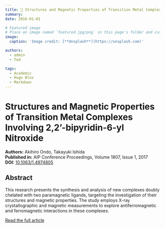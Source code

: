 ```yaml
---
title: 🎉 Structures and Magnetic Properties of Transition Metal Complexes Involving 2,2’-bipyridin-6-yl Nitroxide
summary: 
date: 2016-01-01

# Featured image
# Place an image named `featured.jpg/png` in this page's folder and customize its options here.
image:
  caption: 'Image credit: [**Unsplash**](https://unsplash.com)'

authors:
  - admin
  - Ted

tags:
  - Academic
  - Hugo Blox
  - Markdown
---
```

# Structures and Magnetic Properties of Transition Metal Complexes Involving 2,2’-bipyridin-6-yl Nitroxide

**Authors:** Akihiro Ondo, Takayuki Ishida  
**Published in:** AIP Conference Proceedings, Volume 1807, Issue 1, 2017  
**DOI:** [10.1063/1.4974805](https://doi.org/10.1063/1.4974805)

## Abstract
This research presents the synthesis and analysis of new complexes doubly chelated with two paramagnetic ligands, targeting the investigation of their structures and magnetic properties. The study employs X-ray crystallographic and magnetic measurements to explore antiferromagnetic and ferromagnetic interactions in these complexes.

[Read the full article](https://pubs.aip.org/aip/acp/article/1807/1/020023/775211/Structures-and-magnetic-properties-of-transition)
